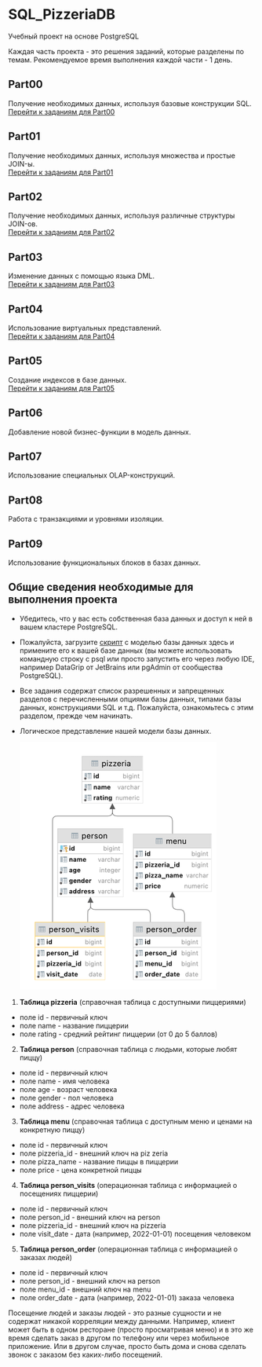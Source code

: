 # SQL_PizzeriaDB
Учебный проект на основе PostgreSQL

Каждая часть проекта - это решения заданий, которые разделены по темам. Рекомендуемое время выполнения каждой части - 1 день.  

## Part00

Получение необходимых данных, используя базовые конструкции SQL.  
[Перейти к заданиям для Part00](part00/Tasks_for_day00.md)

## Part01

Получение необходимых данных, используя множества и простые JOIN-ы.  
[Перейти к заданиям для Part01](part01/Tasks_for_day01.md)  

## Part02

Получение необходимых данных, используя различные структуры JOIN-ов.  
[Перейти к заданиям для Part02](part02/Tasks_for_day02.md)  

## Part03

Изменение данных с помощью языка DML.  
[Перейти к заданиям для Part03](part03/Tasks_for_day03.md)  

## Part04

Использование виртуальных представлений.  
[Перейти к заданиям для Part04](part04/Tasks_for_day04.md)  

## Part05

Cоздание индексов в базе данных.  
[Перейти к заданиям для Part05](part04/Tasks_for_day05.md)  

## Part06

Добавление новой бизнес-функции в модель данных.

## Part07

Использование специальных OLAP-конструкций.

## Part08

Работа с транзакциями и уровнями изоляции.

## Part09

Использование функциональных блоков в базах данных.

## Общие сведения необходимые для выполнения проекта

- Убедитесь, что у вас есть собственная база данных и доступ к ней в вашем кластере PostgreSQL.
- Пожалуйста, загрузите [скрипт](materials/model.sql) с моделью базы данных здесь и примените его к вашей базе данных (вы можете использовать командную строку с psql или просто запустить его через любую IDE, например DataGrip от JetBrains или pgAdmin от сообщества PostgreSQL).
- Все задания содержат список разрешенных и запрещенных разделов с перечисленными опциями базы данных, типами базы данных, конструкциями SQL и т.д. Пожалуйста, ознакомьтесь с этим разделом, прежде чем начинать.
- Логическое представление нашей модели базы данных.

  ![schema](materials/images/schema.png)  


1. **Таблица pizzeria** (справочная таблица с доступными пиццериями)
- поле id - первичный ключ
- поле name - название пиццерии
- поле rating - средний рейтинг пиццерии (от 0 до 5 баллов)
2. **Таблица person** (справочная таблица с людьми, которые любят пиццу)
- поле id - первичный ключ
- поле name - имя человека
- поле age - возраст человека
- поле gender - пол человека
- поле address - адрес человека
3. **Таблица menu** (справочная таблица с доступным меню и ценами на конкретную пиццу)
- поле id - первичный ключ
- поле pizzeria_id - внешний ключ на piz
zeria
- поле pizza_name - название пиццы в пиццерии
- поле price - цена конкретной пиццы
4. **Таблица person_visits** (операционная таблица с информацией о посещениях пиццерии)
- поле id - первичный ключ
- поле person_id - внешний ключ на person
- поле pizzeria_id - внешний ключ на pizzeria
- поле visit_date - дата (например, 2022-01-01) посещения человеком
5. **Таблица person_order** (операционная таблица с информацией о заказах людей)
- поле id - первичный ключ
- поле person_id - внешний ключ на person
- поле menu_id - внешний ключ на menu
- поле order_date - дата (например, 2022-01-01) заказа человека

Посещение людей и заказы людей - это разные сущности и не содержат никакой корреляции между данными. Например, клиент может быть в одном ресторане (просто просматривая меню) и в это же время сделать заказ в другом по телефону или через мобильное приложение. Или в другом случае, просто быть дома и снова сделать звонок с заказом без каких-либо посещений.